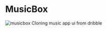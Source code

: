 # MusicBox
![musicbox](https://user-images.githubusercontent.com/59503767/112188624-86ee9180-8c31-11eb-91ce-f6662b118428.jpg)
Cloning music app ui from dribble
